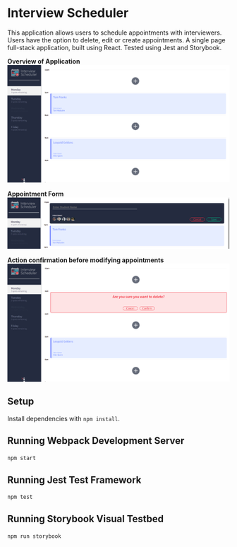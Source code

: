 # Interview Scheduler

This application allows users to schedule appointments with interviewers. Users have the option to delete, edit or create appointments.
A single page full-stack application, built using React. Tested using Jest and Storybook. 

**Overview of Application**
!["Overview"](https://github.com/SameerKhan-Dev/scheduler/blob/master/docs/Interview%20Scheduler%20-%20Overview.png?raw=true)

**Appointment Form**
!["Appointment Form"](https://github.com/SameerKhan-Dev/scheduler/blob/master/docs/Editing%20and%20creating%20appointments.png?raw=true)

**Action confirmation before modifying appointments**
!["Action confirmation"](https://github.com/SameerKhan-Dev/scheduler/blob/master/docs/Action%20confirmation.png?raw=true)


## Setup

Install dependencies with `npm install`.

## Running Webpack Development Server

```sh
npm start
```

## Running Jest Test Framework

```sh
npm test
```

## Running Storybook Visual Testbed

```sh
npm run storybook
```
